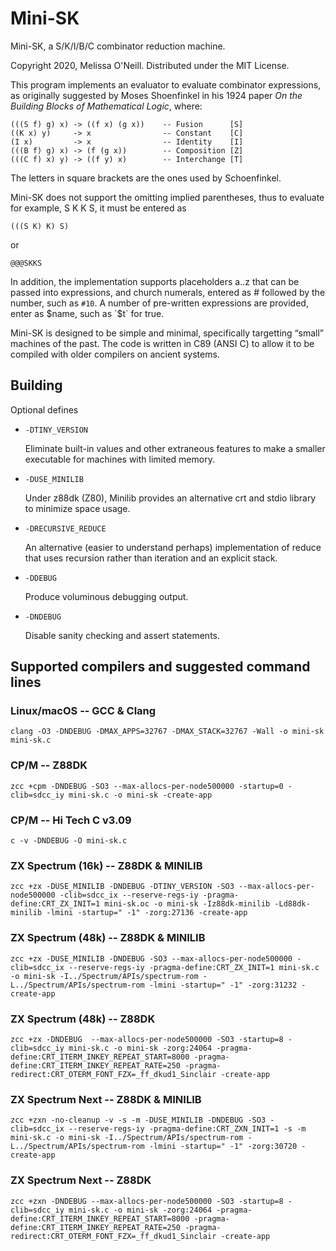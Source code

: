 # Mini-SK

Mini-SK, a S/K/I/B/C combinator reduction machine.

Copyright 2020, Melissa O'Neill.  Distributed under the MIT License.

This program implements an evaluator to evaluate combinator expressions, as
originally suggested by Moses Shoenfinkel in his 1924 paper _On the
Building Blocks of Mathematical Logic_, where:

```
(((S f) g) x) -> ((f x) (g x))    -- Fusion      [S]
((K x) y)     -> x                -- Constant    [C]
(I x)         -> x                -- Identity    [I]
(((B f) g) x) -> (f (g x))        -- Composition [Z] 
(((C f) x) y) -> ((f y) x)        -- Interchange [T]
```

The letters in square brackets are the ones used by Schoenfinkel.

Mini-SK does not support the omitting implied parentheses, thus to evaluate
for example, S K K S, it must be entered as
```
(((S K) K) S)
```
or
```
@@@SKKS
```

In addition, the implementation supports placeholders a..z that can be
passed into expressions, and church numerals, entered as # followed by the
number, such as `#10`.  A number of pre-written expressions are provided,
enter as $name, such as `$t` for true.

Mini-SK is designed to be simple and minimal, specifically targetting
“small” machines of the past.  The code is written in C89 (ANSI C) to allow
it to be compiled with older compilers on ancient systems.

## Building

Optional defines

* `-DTINY_VERSION`

    Eliminate built-in values and other extraneous features to make a
    smaller executable for machines with limited memory.

* `-DUSE_MINILIB`

    Under z88dk (Z80), Minilib provides an alternative crt and stdio
    library to minimize space usage.

* `-DRECURSIVE_REDUCE`

    An alternative (easier to understand perhaps) implementation of
    reduce that uses recursion rather than iteration and an explicit
    stack.

* `-DDEBUG`

    Produce voluminous debugging output.

* `-DNDEBUG`

    Disable sanity checking and assert statements.

## Supported compilers and suggested command lines

### Linux/macOS -- GCC & Clang
```
clang -O3 -DNDEBUG -DMAX_APPS=32767 -DMAX_STACK=32767 -Wall -o mini-sk  mini-sk.c
```
### CP/M -- Z88DK
```
zcc +cpm -DNDEBUG -SO3 --max-allocs-per-node500000 -startup=0 -clib=sdcc_iy mini-sk.c -o mini-sk -create-app
```

### CP/M -- Hi Tech C v3.09
```
c -v -DNDEBUG -O mini-sk.c
```

### ZX Spectrum (16k) -- Z88DK & MINILIB
```
zcc +zx -DUSE_MINILIB -DNDEBUG -DTINY_VERSION -SO3 --max-allocs-per-node500000 -clib=sdcc_ix --reserve-regs-iy -pragma-define:CRT_ZX_INIT=1 mini-sk.oc -o mini-sk -Iz88dk-minilib -Ld88dk-minilib -lmini -startup=" -1" -zorg:27136 -create-app
```

### ZX Spectrum (48k) -- Z88DK & MINILIB
```
zcc +zx -DUSE_MINILIB -DNDEBUG -SO3 --max-allocs-per-node500000 -clib=sdcc_ix --reserve-regs-iy -pragma-define:CRT_ZX_INIT=1 mini-sk.c -o mini-sk -I../Spectrum/APIs/spectrum-rom -L../Spectrum/APIs/spectrum-rom -lmini -startup=" -1" -zorg:31232 -create-app
```

### ZX Spectrum (48k) -- Z88DK
```
zcc +zx -DNDEBUG  --max-allocs-per-node500000 -SO3 -startup=8 -clib=sdcc_iy mini-sk.c -o mini-sk -zorg:24064 -pragma-define:CRT_ITERM_INKEY_REPEAT_START=8000 -pragma-define:CRT_ITERM_INKEY_REPEAT_RATE=250 -pragma-redirect:CRT_OTERM_FONT_FZX=_ff_dkud1_Sinclair -create-app
```

### ZX Spectrum Next -- Z88DK & MINILIB
```
zcc +zxn -no-cleanup -v -s -m -DUSE_MINILIB -DNDEBUG -SO3 -clib=sdcc_ix --reserve-regs-iy -pragma-define:CRT_ZXN_INIT=1 -s -m mini-sk.c -o mini-sk -I../Spectrum/APIs/spectrum-rom -L../Spectrum/APIs/spectrum-rom -lmini -startup=" -1" -zorg:30720 -create-app
```

### ZX Spectrum Next -- Z88DK
```
zcc +zxn -DNDEBUG --max-allocs-per-node500000 -SO3 -startup=8 -clib=sdcc_iy mini-sk.c -o mini-sk -zorg:24064 -pragma-define:CRT_ITERM_INKEY_REPEAT_START=8000 -pragma-define:CRT_ITERM_INKEY_REPEAT_RATE=250 -pragma-redirect:CRT_OTERM_FONT_FZX=_ff_dkud1_Sinclair -create-app
```
